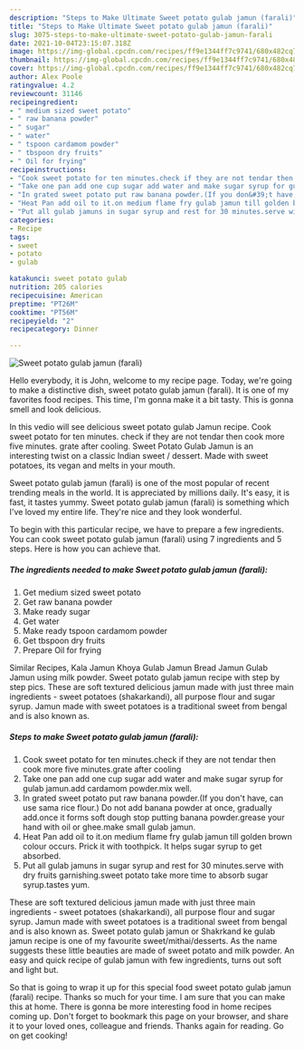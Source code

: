 ```yaml
---
description: "Steps to Make Ultimate Sweet potato gulab jamun (farali)"
title: "Steps to Make Ultimate Sweet potato gulab jamun (farali)"
slug: 3075-steps-to-make-ultimate-sweet-potato-gulab-jamun-farali
date: 2021-10-04T23:15:07.318Z
image: https://img-global.cpcdn.com/recipes/ff9e1344ff7c9741/680x482cq70/sweet-potato-gulab-jamun-farali-recipe-main-photo.jpg
thumbnail: https://img-global.cpcdn.com/recipes/ff9e1344ff7c9741/680x482cq70/sweet-potato-gulab-jamun-farali-recipe-main-photo.jpg
cover: https://img-global.cpcdn.com/recipes/ff9e1344ff7c9741/680x482cq70/sweet-potato-gulab-jamun-farali-recipe-main-photo.jpg
author: Alex Poole
ratingvalue: 4.2
reviewcount: 31146
recipeingredient:
- " medium sized sweet potato"
- " raw banana powder"
- " sugar"
- " water"
- " tspoon cardamom powder"
- " tbspoon dry fruits"
- " Oil for frying"
recipeinstructions:
- "Cook sweet potato for ten minutes.check if they are not tendar then cook more five minutes.grate after cooling"
- "Take one pan add one cup sugar add water and make sugar syrup for gulab jamun.add cardamom powder.mix well."
- "In grated sweet potato put raw banana powder.(If you don&#39;t have, can use sama rice flour.) Do not add banana powder at once, gradually add.once it forms soft dough stop putting banana powder.grease your hand with oil or ghee.make small gulab jamun."
- "Heat Pan add oil to it.on medium flame fry gulab jamun till golden brown colour occurs. Prick it with toothpick. It helps sugar syrup to get absorbed."
- "Put all gulab jamuns in sugar syrup and rest for 30 minutes.serve with dry fruits garnishing.sweet potato take more time to absorb sugar syrup.tastes yum."
categories:
- Recipe
tags:
- sweet
- potato
- gulab

katakunci: sweet potato gulab 
nutrition: 205 calories
recipecuisine: American
preptime: "PT26M"
cooktime: "PT56M"
recipeyield: "2"
recipecategory: Dinner

---
```



![Sweet potato gulab jamun (farali)](https://img-global.cpcdn.com/recipes/ff9e1344ff7c9741/680x482cq70/sweet-potato-gulab-jamun-farali-recipe-main-photo.jpg)

Hello everybody, it is John, welcome to my recipe page. Today, we're going to make a distinctive dish, sweet potato gulab jamun (farali). It is one of my favorites food recipes. This time, I'm gonna make it a bit tasty. This is gonna smell and look delicious.

In this vedio will see delicious sweet potato gulab Jamun recipe. Cook sweet potato for ten minutes. check if they are not tendar then cook more five minutes. grate after cooling. Sweet Potato Gulab Jamun is an interesting twist on a classic Indian sweet / dessert. Made with sweet potatoes, its vegan and melts in your mouth.

Sweet potato gulab jamun (farali) is one of the most popular of recent trending meals in the world. It is appreciated by millions daily. It's easy, it is fast, it tastes yummy. Sweet potato gulab jamun (farali) is something which I've loved my entire life. They're nice and they look wonderful.


To begin with this particular recipe, we have to prepare a few ingredients. You can cook sweet potato gulab jamun (farali) using 7 ingredients and 5 steps. Here is how you can achieve that.

<!--inarticleads1-->

##### The ingredients needed to make Sweet potato gulab jamun (farali):

1. Get  medium sized sweet potato
1. Get  raw banana powder
1. Make ready  sugar
1. Get  water
1. Make ready  tspoon cardamom powder
1. Get  tbspoon dry fruits
1. Prepare  Oil for frying


Similar Recipes, Kala Jamun Khoya Gulab Jamun Bread Jamun Gulab Jamun using milk powder. Sweet potato gulab jamun recipe with step by step pics. These are soft textured delicious jamun made with just three main ingredients - sweet potatoes (shakarkandi), all purpose flour and sugar syrup. Jamun made with sweet potatoes is a traditional sweet from bengal and is also known as. 

<!--inarticleads2-->

##### Steps to make Sweet potato gulab jamun (farali):

1. Cook sweet potato for ten minutes.check if they are not tendar then cook more five minutes.grate after cooling
1. Take one pan add one cup sugar add water and make sugar syrup for gulab jamun.add cardamom powder.mix well.
1. In grated sweet potato put raw banana powder.(If you don&#39;t have, can use sama rice flour.) Do not add banana powder at once, gradually add.once it forms soft dough stop putting banana powder.grease your hand with oil or ghee.make small gulab jamun.
1. Heat Pan add oil to it.on medium flame fry gulab jamun till golden brown colour occurs. Prick it with toothpick. It helps sugar syrup to get absorbed.
1. Put all gulab jamuns in sugar syrup and rest for 30 minutes.serve with dry fruits garnishing.sweet potato take more time to absorb sugar syrup.tastes yum.


These are soft textured delicious jamun made with just three main ingredients - sweet potatoes (shakarkandi), all purpose flour and sugar syrup. Jamun made with sweet potatoes is a traditional sweet from bengal and is also known as. Sweet potato gulab jamun or Shakrkand ke gulab jamun recipe is one of my favourite sweet/mithai/desserts. As the name suggests these little beauties are made of sweet potato and milk powder. An easy and quick recipe of gulab jamun with few ingredients, turns out soft and light but. 

So that is going to wrap it up for this special food sweet potato gulab jamun (farali) recipe. Thanks so much for your time. I am sure that you can make this at home. There is gonna be more interesting food in home recipes coming up. Don't forget to bookmark this page on your browser, and share it to your loved ones, colleague and friends. Thanks again for reading. Go on get cooking!
